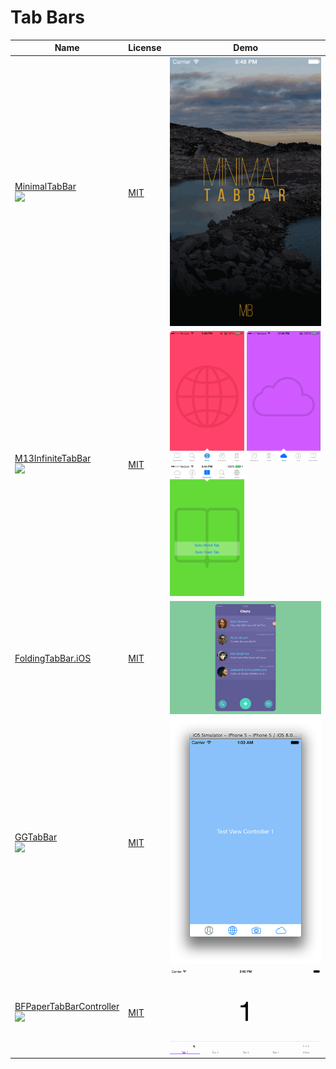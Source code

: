 Tab Bars
=====================
Name | License | Demo
--- | --- | ---
[MinimalTabBar](https://github.com/jamesdunay/MinimalTabBar) <br> [![](http://gh-btns.cjwirth.com/stars/jamesdunay/MinimalTabBar)](https://github.com/jamesdunay/MinimalTabBar/stargazers) | [MIT] | <img src="/assets/MinimalTabBar1.gif">
[M13InfiniteTabBar](https://github.com/Marxon13/M13InfiniteTabBar) <br> [![](http://gh-btns.cjwirth.com/stars/Marxon13/M13InfiniteTabBar)](https://github.com/Marxon13/M13InfiniteTabBar/stargazers) | [MIT] | <img src="/assets/M13InfiniteTabBar1.gif" width="49%"> <img src="/assets/M13InfiniteTabBar2.gif" width="49%"> <img src="/assets/M13InfiniteTabBar3.png" width="49%">
[FoldingTabBar.iOS](https://github.com/Yalantis/FoldingTabBar.iOS) | [MIT] | <img src="/assets/FoldingTabBar.iOS1.gif">
[GGTabBar](https://github.com/Goles/GGTabBar) <br> [![](http://gh-btns.cjwirth.com/stars/Goles/GGTabBar)](https://github.com/Goles/GGTabBar/stargazers) | [MIT] | <img src="/assets/GGTabBar1.png">
[BFPaperTabBarController](https://github.com/bfeher/BFPaperTabBarController) <br> [![](http://gh-btns.cjwirth.com/stars/bfeher/BFPaperTabBarController)](https://github.com/bfeher/BFPaperTabBarController/stargazers) | [MIT] | <img src="/assets/BFPaperTabBarController1.gif">

[MIT]: (http://opensource.org/licenses/MIT)
[Apache License v2]: (https://www.apache.org/licenses/LICENSE-2.0)
[BSD-2]: (http://opensource.org/licenses/BSD-2-Clause)
[BSD-3]: (http://opensource.org/licenses/BSD-3-Clause) 
